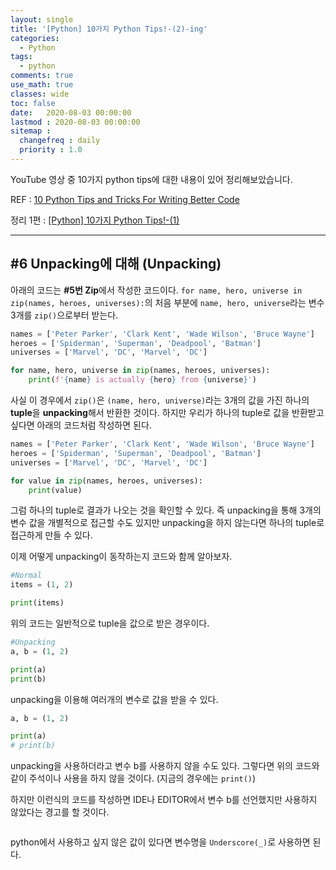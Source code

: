 ```yaml
---
layout: single
title: '[Python] 10가지 Python Tips!-(2)-ing'
categories:
  - Python
tags:
  - python
comments: true  
use_math: true
classes: wide
toc: false
date:   2020-08-03 00:00:00 
lastmod : 2020-08-03 00:00:00
sitemap :
  changefreq : daily
  priority : 1.0
---
```

YouTube 영상 중 10가지 python tips에 대한 내용이 있어 정리해보았습니다. 

REF : [10 Python Tips and Tricks For Writing Better Code](https://www.youtube.com/watch?v=C-gEQdGVXbk)

정리 1편 : [[Python] 10가지 Python Tips!-(1)](https://zzu0203.github.io/python/python-tips/)

---
## #6 Unpacking에 대해 (Unpacking)

아래의 코드는 **#5번 Zip**에서 작성한 코드이다. `for name, hero, universe in zip(names, heroes, universes):`의 처음 부분에 `name, hero, universe`라는 변수 3개를 `zip()`으로부터 받는다. 

```python
names = ['Peter Parker', 'Clark Kent', 'Wade Wilson', 'Bruce Wayne']
heroes = ['Spiderman', 'Superman', 'Deadpool', 'Batman']
universes = ['Marvel', 'DC', 'Marvel', 'DC']

for name, hero, universe in zip(names, heroes, universes):
    print(f'{name} is actually {hero} from {universe}')
```
사실 이 경우에서 `zip()`은 `(name, hero, universe)`라는 3개의 값을 가진 하나의 **tuple**을 **unpacking**해서 반환한 것이다. 하지만 우리가 하나의 tuple로 값을 반환받고 싶다면 아래의 코드처럼 작성하면 된다.

```python
names = ['Peter Parker', 'Clark Kent', 'Wade Wilson', 'Bruce Wayne']
heroes = ['Spiderman', 'Superman', 'Deadpool', 'Batman']
universes = ['Marvel', 'DC', 'Marvel', 'DC']

for value in zip(names, heroes, universes):
    print(value)
```

그럼 하나의 tuple로 결과가 나오는 것을 확인할 수 있다. 즉 unpacking을 통해 3개의 변수 값을 개별적으로 접근할 수도 있지만 unpacking을 하지 않는다면 하나의 tuple로 접근하게 만들 수 있다.

이제 어떻게 unpacking이 동작하는지 코드와 함께 알아보자. 

```python
#Normal
items = (1, 2)

print(items)
```
위의 코드는 일반적으로 tuple을 값으로 받은 경우이다.

```python
#Unpacking
a, b = (1, 2)

print(a)
print(b)
```
unpacking을 이용해 여러개의 변수로 값을 받을 수 있다. 

```python
a, b = (1, 2)

print(a)
# print(b)
```
unpacking을 사용하더라고 변수 b를 사용하지 않을 수도 있다. 그렇다면 위의 코드와 같이 주석이나 사용을 하지 않을 것이다. (지금의 경우에는 `print()`) 

하지만 이런식의 코드를 작성하면 IDE나 EDITOR에서 변수 b를 선언했지만 사용하지 않았다는 경고를 할 것이다. 

```python
```
python에서 사용하고 싶지 않은 값이 있다면 변수명을 `Underscore(_)`로 사용하면 된다. 
```python
```

```python
```

```python
```

```python
```

```python
```

```python
```

```python
```